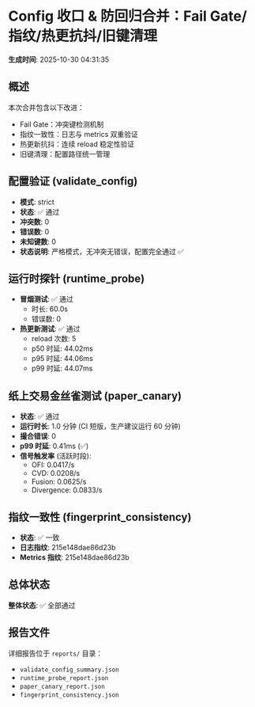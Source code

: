 # Config 收口 & 防回归合并：Fail Gate/指纹/热更抗抖/旧键清理

**生成时间**: 2025-10-30 04:31:35

## 概述

本次合并包含以下改进：
- Fail Gate：冲突键检测机制
- 指纹一致性：日志与 metrics 双重验证
- 热更新抗抖：连续 reload 稳定性验证
- 旧键清理：配置路径统一管理

## 配置验证 (validate_config)

- **模式**: strict
- **状态**: ✅ 通过
- **冲突数**: 0
- **错误数**: 0
- **未知键数**: 0
- **状态说明**: 严格模式，无冲突无错误，配置完全通过 ✅

## 运行时探针 (runtime_probe)

- **冒烟测试**: ✅ 通过
  - 时长: 60.0s
  - 错误数: 0
- **热更新测试**: ✅ 通过
  - reload 次数: 5
  - p50 时延: 44.02ms
  - p95 时延: 44.06ms
  - p99 时延: 44.07ms

## 纸上交易金丝雀测试 (paper_canary)

- **状态**: ✅ 通过
- **运行时长**: 1.0 分钟 (CI 短版，生产建议运行 60 分钟)
- **撮合错误**: 0
- **p99 时延**: 0.41ms (✅)
- **信号触发率** (活跃时段):
  - OFI: 0.0417/s
  - CVD: 0.0208/s
  - Fusion: 0.0625/s
  - Divergence: 0.0833/s

## 指纹一致性 (fingerprint_consistency)

- **状态**: ✅ 一致
- **日志指纹**: 215e148dae86d23b
- **Metrics 指纹**: 215e148dae86d23b

## 总体状态

**整体状态**: ✅ 全部通过

## 报告文件

详细报告位于 `reports/` 目录：
- `validate_config_summary.json`
- `runtime_probe_report.json`
- `paper_canary_report.json`
- `fingerprint_consistency.json`
